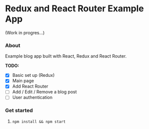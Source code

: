Redux and React Router Example App
===

(Work in progres...)

### About

Example blog app built with React, Redux and React Router.

**TODO:**

- [x] Basic set up (Redux)
- [x] Main page
- [x] Add React Router
- [ ] Add / Edit / Remove a blog post
- [ ] User authentication

### Get started

1. `npm install && npm start`
